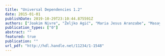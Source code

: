 ```yaml
---
title: "Universal Dependencies 1.2"
date: 2015-01-01
publishDate: 2019-10-29T23:10:44.875591Z
authors: ["Joakim Nivre", "Željko Agić", "Maria Jesus Aranzabe", "Masayuki Asahara", "Aitziber Atutxa", "Miguel Ballesteros", "John Bauer", "Kepa Bengoetxea", "Riyaz Ahmad Bhat", "Cristina Bosco", "Sam Bowman", "Giuseppe G. A. Celano", "Miriam Connor", "Marie-Catherine de Marneffe", "Arantza Diaz de Ilarraza", "Kaja Dobrovoljc", "Timothy Dozat", "Tomaž Erjavec", "Richárd Farkas", "Jennifer Foster", "Daniel Galbraith", "Filip Ginter", "Iakes Goenaga", "Koldo Gojenola", "Yoav Goldberg", "Berta Gonzales", "Bruno Guillaume", "Jan Hajič", "Dag Haug", "Radu Ion", "Elena Irimia", "Anders Johannsen", "Hiroshi Kanayama", "Jenna Kanerva", "Simon Krek", "Veronika Laippala", "Alessandro Lenci", "Nikola Ljubešić", "Teresa Lynn", "Christopher Manning", "Cătălina Mărănduc", "David Mareček", "Héctor Martínez Alonso", "Jan Mašek", "Yuji Matsumoto", "Ryan McDonald", "Anna Missilä", "Verginica Mititelu", "Yusuke Miyao", "Simonetta Montemagni", "Shunsuke Mori", "Hanna Nurmi", "Petya Osenova", "Lilja Øvrelid", "Elena Pascual", "Marco Passarotti", "Cenel-Augusto Perez", "Slav Petrov", "Jussi Piitulainen", "Barbara Plank", "Martin Popel", "Prokopis Prokopidis", "Sampo Pyysalo", "Loganathan Ramasamy", "Rudolf Rosa", "Shadi Saleh", "Sebastian Schuster", "Wolfgang Seeker", "Mojgan Seraji", "Natalia Silveira", "Maria Simi", "Radu Simionescu", "Katalin Simkó", "Kiril Simov", "Aaron Smith", "Jan Štěpánek", "Alane Suhr", "Zsolt Szántó", "Takaaki Tanaka", "Reut Tsarfaty", "Sumire Uematsu", "Larraitz Uria", "Viktor Varga", "Veronika Vincze", "Zdeněk Žabokrtský", "Daniel Zeman", "Hanzhi Zhu"]
publication_types: ["0"]
abstract: ""
featured: true
publication: ""
url_pdf: "http://hdl.handle.net/11234/1-1548"
---
```


